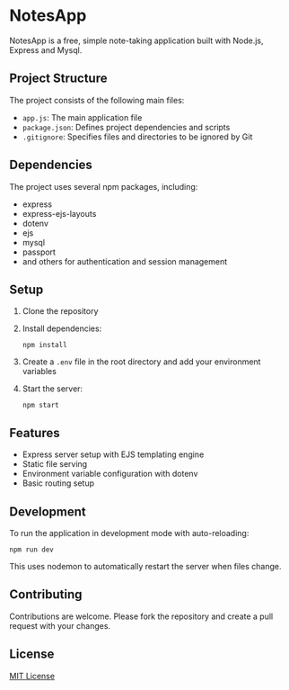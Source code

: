 # NotesApp

NotesApp is a free, simple note-taking application built with Node.js, Express and Mysql.

## Project Structure

The project consists of the following main files:

- `app.js`: The main application file
- `package.json`: Defines project dependencies and scripts
- `.gitignore`: Specifies files and directories to be ignored by Git

## Dependencies

The project uses several npm packages, including:

- express
- express-ejs-layouts
- dotenv
- ejs
- mysql
- passport
- and others for authentication and session management

## Setup

1. Clone the repository
2. Install dependencies:

   ```
   npm install
   ```

3. Create a `.env` file in the root directory and add your environment variables

4. Start the server:

   ```
   npm start
   ```

## Features

- Express server setup with EJS templating engine
- Static file serving
- Environment variable configuration with dotenv
- Basic routing setup

## Development

To run the application in development mode with auto-reloading:

```
npm run dev
```

This uses nodemon to automatically restart the server when files change.

## Contributing

Contributions are welcome. Please fork the repository and create a pull request with your changes.

## License

[MIT License](LICENSE)
